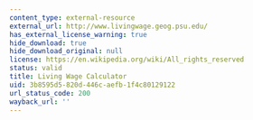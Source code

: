 ```yaml
---
content_type: external-resource
external_url: http://www.livingwage.geog.psu.edu/
has_external_license_warning: true
hide_download: true
hide_download_original: null
license: https://en.wikipedia.org/wiki/All_rights_reserved
status: valid
title: Living Wage Calculator
uid: 3b8595d5-820d-446c-aefb-1f4c80129122
url_status_code: 200
wayback_url: ''
---
```

